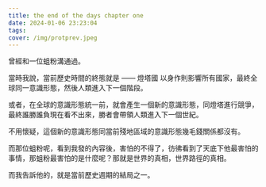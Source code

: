 ```yaml
---
title: the end of the days chapter one
date: 2024-01-06 23:23:04
tags:
cover: /img/protprev.jpeg
---
```


曾經和一位蛆粉溝通過。

當時我說，當前歷史時間的終態就是 —— 燈塔國 以身作則影響所有國家，最終全球同一意識形態，然後人類進入下一個階段。

或者，在全球的意識形態統一前，就會產生一個新的意識形態，同燈塔進行競爭，最終誰勝誰負現在看不出來，勝者會帶領人類進入下一個世紀。

不用懷疑，這個新的意識形態同當前殘地區域的意識形態幾毛錢關係都沒有。

而那位蛆粉呢，看到我發的內容後，害怕的不得了，彷彿看到了天底下他最害怕的事情，那蛆粉最害怕的是什麼呢？那就是世界的真相，世界路徑的真相。

而我告訴他的，就是當前歷史週期的結局之一。